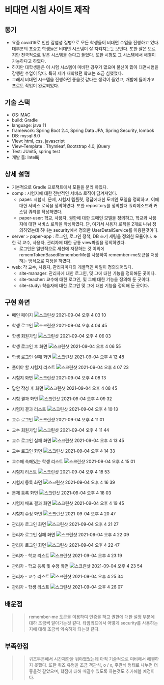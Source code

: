 # 비대면 시험 사이트 제작

## 동기
 * 요즘 covid19로 인한 감염성 질병으로 모든 학생들이 비대면 수업을 진행하고 있다. 대부분의 초중고 학생들은 비대면 시스템이 잘 지켜지는듯 보인다. 또한 잘은 모르지만 전국적으로 같은 시스템을 쓴다고 들었다. 또한 시험도 그 시스템에서 해결이 가능하다고 하였다.
 * 하지만 대학생들은 이 시험 시스템이 미비한 경우가 많으며 불신이 많아 대면시험을 강행한 수업이 많다. 특히 제가 재학했던 학교는 조금 심했었다.
 * 그래서 비대면 시스템을 진행하면 좋을것 같다는 생각이 들었고, 개발에 들어가고 프로토 작업이 완료되었다.

## 기술 스택
  * OS: MAC
  * build: Gradle
  * language: java 11
  * framework: Spring Boot 2.4, Spring Data JPA, Spring Security, lombok
  * DB: mysql 8.0
  * View: html, css, javascript
  * View-Template : Thymleaf, Bootstrap 4.0, jQuery
  * Test: JUnit5, spring test
  * 개발 툴: Intellij

## 상세 설명
  * 기본적으로 Gradle 프로잭트에서 모듈을 분리 하였다.
  * comp : 시험지에 대한 전반적인 서비스 로직이 담겨져있다.
    * paper: 시험지, 문제, 시험지 템플릿, 정답에대한 도메인 모델을 정의하고, 이에 대한 서비스 로직을 정의하였다. 또한 repository를 정의할때 쿼리메소드와 커스텀 쿼리를 작성하였다.
    * paper-user: 학교, 사용자, 권한에 대한 도메인 모델을 정의하고, 학교와 사용자에 대한 서비스 로직을 작성하였다. 단, 여기서 사용자 로직을 2개로 나눠 정의하였는데 하나는 security에서 정의한 UserDetailService를 이용한것이다.
  * server > paper-app : 로그인, 로그인 정책, DB 초기 세팅을 정의한 모듈이다. 또한 각 교수, 사용자, 관리자에 대한 공통 view파일을 정의하였다.
    - 로그인은 일반적으로 세션에 저장하는 것 이외에 rememTokenBasedRememberMe를 사용하여 remember-me토큰을 저장하는 방식으로 지정을 하였다.
  * web: 각 교수, 사용자, 관리자마다의 개별적인 파일이 정의되어있다.
    - site-manager: 관리자에 대한 로그인, 및 그에 대한 기능을 정의해둔 곳이다.
    - site-teacher: 교수에 대한 로그인, 및 그에 대한 기능을 정의해 둔 곳이다.
    - site-study: 학습자에 대한 로그인 및 그에 대한 기능을 정의해 둔 곳이다.

## 구현 화면
  * 메인 페이지
  ![스크린샷 2021-09-04 오후 4 03 10](https://user-images.githubusercontent.com/18282470/132085943-dc563c40-c34c-40f5-952b-9de4d3de30a8.png)
  
  * 학생 로그인
  ![스크린샷 2021-09-04 오후 4 04 45](https://user-images.githubusercontent.com/18282470/132085977-1a86b4ca-dd0e-4c04-8e3b-cab92bebd875.png)
  
  * 학생 회원가입
  ![스크린샷 2021-09-04 오후 4 06 03](https://user-images.githubusercontent.com/18282470/132086008-d844206a-c24b-4887-a442-17daf5648e12.png)
  
  * 학생 로그인 후 화면
  ![스크린샷 2021-09-04 오후 4 06 55](https://user-images.githubusercontent.com/18282470/132086018-24f59577-219b-43c2-a18e-3217a2a4cc85.png)
  
  * 학생 로그인 실패 화면
  ![스크린샷 2021-09-04 오후 4 12 48](https://user-images.githubusercontent.com/18282470/132086178-07e62a5c-0864-465e-a08e-07fbbed707b9.png)

  * 풀어야 할 시험지 리스트
  ![스크린샷 2021-09-04 오후 4 07 23](https://user-images.githubusercontent.com/18282470/132086031-07898a99-d222-4b55-bd92-71a288a50302.png)
  
  * 시험지 화면
  ![스크린샷 2021-09-04 오후 4 08 13](https://user-images.githubusercontent.com/18282470/132086050-c93156ab-9b91-4e8c-a378-c04eb335cc5f.png)
  
  * 답안 작성 후 화면
  ![스크린샷 2021-09-04 오후 4 08 45](https://user-images.githubusercontent.com/18282470/132086066-6a7b68a2-8f4f-45db-ad46-0c8cee3902a1.png)
  
  * 시험 결과 화면
  ![스크린샷 2021-09-04 오후 4 09 32](https://user-images.githubusercontent.com/18282470/132086081-54b9b7cb-b6e1-4056-b626-f700e2df6bd1.png)
  
  * 시험지 결과 리스트
  ![스크린샷 2021-09-04 오후 4 10 13](https://user-images.githubusercontent.com/18282470/132086097-6b94f3f6-34c3-45e5-9b3f-42859d3bacdb.png)
  
  * 교수 로그인
  ![스크린샷 2021-09-04 오후 4 11 01](https://user-images.githubusercontent.com/18282470/132086134-d0b1691f-d569-4a39-beae-0c896cc8f3d7.png)
  
  * 교수 회원가입
  ![스크린샷 2021-09-04 오후 4 11 44](https://user-images.githubusercontent.com/18282470/132086151-e02c0c14-b402-47ef-aade-040361320a38.png)
  
  * 교수 로그인 실패 화면
  ![스크린샷 2021-09-04 오후 4 13 45](https://user-images.githubusercontent.com/18282470/132086202-df45ea18-0244-409f-81d4-b8f32d331402.png)
  
  * 교수 로그인 화면
  ![스크린샷 2021-09-04 오후 4 14 33](https://user-images.githubusercontent.com/18282470/132086233-b9955796-f2d9-4a1d-956f-64469877cf65.png)
  
  * 교수에 속해있는 학생 리스트
  ![스크린샷 2021-09-04 오후 4 15 01](https://user-images.githubusercontent.com/18282470/132086255-d3cf1a21-3258-40bf-8bbf-9fd8e9ea5f47.png)
  
  * 시험지 리스트
  ![스크린샷 2021-09-04 오후 4 18 53](https://user-images.githubusercontent.com/18282470/132086345-90030016-8b5c-44cb-a801-bd539c637386.png)
  
  * 시험지 등록 화면
  ![스크린샷 2021-09-04 오후 4 16 39](https://user-images.githubusercontent.com/18282470/132086297-9415a0df-a607-4c08-96c2-c88779158be2.png)
  
  * 문제 등록 화면
  ![스크린샷 2021-09-04 오후 4 18 03](https://user-images.githubusercontent.com/18282470/132086332-bea4205c-544e-49fc-b86e-77bea35d0b8e.png)
  
  * 시험지 배포 결과 화면
  ![스크린샷 2021-09-04 오후 4 19 45](https://user-images.githubusercontent.com/18282470/132086368-6339e7b6-b662-43c5-9f6c-deff6a5d9bd2.png)
  
  * 시험지 수정 화면
  ![스크린샷 2021-09-04 오후 4 20 47](https://user-images.githubusercontent.com/18282470/132086419-508355c4-1197-4506-a2cf-6451c1e4227e.png)
  
  * 관리자 로그인 화면
  ![스크린샷 2021-09-04 오후 4 21 27](https://user-images.githubusercontent.com/18282470/132086428-c702a477-22e8-4089-974f-0142e9476271.png)
  
  * 관리자 로그인 실패 화면
  ![스크린샷 2021-09-04 오후 4 22 09](https://user-images.githubusercontent.com/18282470/132086444-7a5610a1-a9e3-4a4d-a5a7-6d20c5ec919c.png)
  
  * 관리자 로그인 화면
  ![스크린샷 2021-09-04 오후 4 22 47](https://user-images.githubusercontent.com/18282470/132086463-0ff54a0e-8362-4b2d-84e0-52bf6e983f51.png)
  
  * 관리자 - 학교 리스트
  ![스크린샷 2021-09-04 오후 4 23 19](https://user-images.githubusercontent.com/18282470/132086473-18b5005a-0200-46b3-9344-1944c75b868a.png)
  
  * 관리자 - 학교 등록 및 수정 화면
  ![스크린샷 2021-09-04 오후 4 23 54](https://user-images.githubusercontent.com/18282470/132086489-a901643c-a83d-461b-9aa2-ec9f0c3871af.png)
  
  * 관리자 - 교수 리스트
  ![스크린샷 2021-09-04 오후 4 25 34](https://user-images.githubusercontent.com/18282470/132086540-1d778168-605e-4d78-bcf8-601311acb454.png)
  
  * 관리자 - 학생 리스트
  ![스크린샷 2021-09-04 오후 4 26 07](https://user-images.githubusercontent.com/18282470/132086565-8333faae-f6ac-4b3f-9c34-d6c7aa77c769.png)
  

## 배운점
>> remember-me 토큰을 이용하여 인증을 하고 권한에 대한 설정 부분에 대하 조금씩 알아가는것 같다.
>> 타임리프에서 어떻게 security를 사용하는지에 대해 조금씩 익숙하게 되는것 같다.

## 부족한점
>> 퀴즈부분에서 시간제한을 둬야했었는데 아직 기술적으로 미비해서 해결하지 못했다.
>> 또한 퀴즈 유형을 조금 객관식, o / x, 주관식 형태로 나누면 더 좋을것 같았으며, 학점에 대해 매길수 있도록 하는것도 추가해볼 예정이다.
